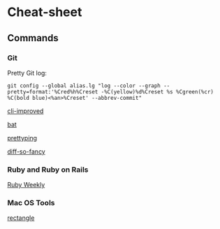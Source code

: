 # Cheat-sheet

## Commands
### Git

Pretty Git log:
```
git config --global alias.lg "log --color --graph --pretty=format:'%Cred%h%Creset -%C(yellow)%d%Creset %s %Cgreen(%cr) %C(bold blue)<%an>%Creset' --abbrev-commit"
```
[cli-improved](https://remysharp.com/2018/08/23/cli-improved)

[bat](https://github.com/sharkdp/bat)

[prettyping](http://denilson.sa.nom.br/prettyping/)

[diff-so-fancy](https://github.com/so-fancy/diff-so-fancy)


### Ruby and Ruby on Rails

[Ruby Weekly](http://rubyweekly.com/)


### Mac OS Tools
[rectangle](https://rectangleapp.com/)
